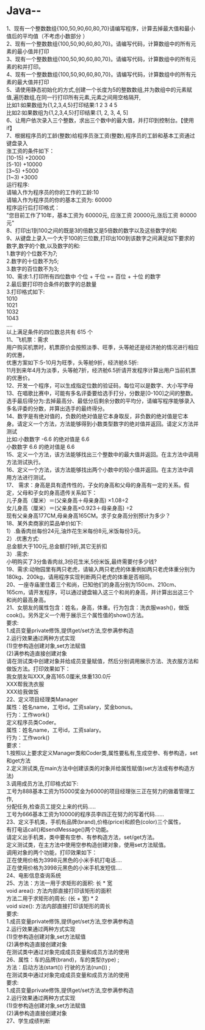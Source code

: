 # Java--
1、现有一个整数数组{100,50,90,60,80,70}请编写程序，计算去掉最大值和最小值后的平均值（不考虑小数部分 ）   
2、现有一个整数数组{100,50,90,60,80,70}。请编写代码，计算数组中的所有元素的最小值并打印   
3、现有一个整数数组{100,50,90,60,80,70}。请编写代码，计算数组中的所有元素的和并打印。   
4、现有一个整数数组{100,50,90,60,80,70}。请编写代码，计算数组中的所有元素的最大值并打印    
5、请使用静态初始化的方式,创建一个长度为5的整数数组,并为数组中的元素赋值,遍历数组,在同一行打印所有元素,元素之间用空格隔开,   
  比如1:如果数组为{1,2,3,4,5}打印结果:1 2 3 4 5   
  比如2:如果数组为{1,2,3,4,5}打印结果:[1, 2, 3, 4, 5]   
6、让用户依次录入三个整数，求出三个数中的最大值，并打印到控制台。【使用if】   
7、根据程序员的工龄(整数)给程序员涨工资(整数),程序员的工龄和基本工资通过键盘录入   
   涨工资的条件如下：   
        [10-15)     +20000   
        [5-10)      +10000   
        [3~5)       +5000   
        [1~3)       +3000   
   运行程序:   
        请输入作为程序员的你的工作的工龄:10   
        请输入作为程序员的你的基本工资为: 60000   
        程序运行后打印格式：    
       "您目前工作了10年，基本工资为 60000元, 应涨工资 20000元,涨后工资 80000元"   
  8、打印出1到100之间的既是3的倍数又是5倍数的数字以及这些数字的和   
  9、从键盘上录入一个大于100的三位数,打印出100到该数字之间满足如下要求的数字,数字的个数,以及数字的和:    
        1.数字的个位数不为7;    
        2.数字的十位数不为5;    
        3.数字的百位数不为3;   
  10、需求:1.打印所有四位数中 个位 + 千位 == 百位 + 十位 的数字  
           2.最后要打印符合条件的数字的总数量  
          3.打印格式如下:  
       1010  
       1021  
       1032  
       1043  
       ....  
       以上满足条件的四位数总共有 615 个  
    11、飞机票：需求  
                用户购买机票时，机票原价会按照淡季、旺季，头等舱还是经济舱的情况进行相应的优惠，  
                优惠方案如下:5-10月为旺季，头等舱9折，经济舱8.5折:  
                11月到来年4月为淡季，头等舱7折，经济舱6.5折请开发程序计算出用户当前机票的优惠价。  
    12、开发一个程序，可以生成指定位数的验证码，每位可以是数字、大小写字母  
    13、在唱歌比赛中，可能有多名评委要给选手打分，分数是[0-100]之间的整数。选手最后得分为:去掉最高分、最低分后剩余分数的平均分，请编写程序能够录入多名评委的分数，并算出选手的最终得分。  
    14、数字是有绝对值的，负数的绝对值是它本身取反，非负数的绝对值是它本身。请定义一个方法，方法能够得到小数类型数字的绝对值并返回。请定义方法并测试  
    比如:小数数字 -6.6 的绝对值是 6.6  
         小数数字 6.6 的绝对值是 6.6  
     15、定义一个方法，该方法能够找出三个整数中的最大值并返回。在主方法中调用方法测试执行。  
     16、定义一个方法，该方法能够找出两个小数中的较小值并返回。在主方法中调用方法进行测试。  
     17、   需求：身高是具有遗传性的，子女的身高和父母的身高有一定的关系。假定，父母和子女的身高遗传关系如下：  
    儿子身高（厘米）＝(父亲身高＋母亲身高) ×1.08÷2  
    女儿身高（厘米）＝(父亲身高×0.923＋母亲身高) ÷2  
    现有父亲身高177CM,母亲身高165CM。求子女身高分别预计为多少？  
      18、某外卖商家的菜品单价如下:  
      1）.鱼香肉丝每份24元,油炸花生米每份8元,米饭每份3元。  
      2）.优惠方式:  
         总金额大于100元,总金额打9折,其它无折扣  
      3）.需求:  
        小明购买了3分鱼香肉丝,3份花生米,5份米饭,最终需要付多少钱?  
        19、需求:动物园里有两只老虎，请输入两只老虎的体重例如两只老虎体重分别为180kg、200kg，请用程序实现判断两只老虎的体重是否相同。  
        20、一座寺庙里住着三个和尚，已知他们的身高分别为150cm、210cm、165cm，请开发程序，可以通过键盘输入这三个和尚的身高，并计算出出这三个和尚的最高身高。  
        21、女朋友的属性包含：姓名，身高，体重。行为包含：洗衣服wash()，做饭cook()。另外定义一个用于展示三个属性值的show()方法。  
    要求:  
   	1.成员变量private修饰,提供get/set方法,空参满参构造  
  	2.运行效果通过两种方式实现  
  		(1)空参构造创建对象,set方法赋值  
  		(2)满参构造直接创建对象  
    请在测试类中创建对象并给成员变量赋值，然后分别调用展示方法、洗衣服方法和做饭方法。打印效果如下：  
      我女朋友叫XXX,身高165.0厘米,体重130.0斤  
      XXX帮我洗衣服  
      XXX给我做饭  
          22、定义项目经理类Manager   
                属性：姓名name，工号id，工资salary，奖金bonus。  
                行为：工作work()  
              定义程序员类Coder。  
                属性：姓名name，工号id，工资salary。  
                行为：工作work()  
              要求：  
              1.按照以上要求定义Manager类和Coder类,属性要私有,生成空参、有参构造，set和get方法  
              2.定义测试类,在main方法中创建该类的对象并给属性赋值(set方法或有参构造方法)  
              3.调用成员方法,打印格式如下:  
            	工号为888基本工资为15000奖金为6000的项目经理张三正在努力的做着管理工作,  
            分配任务,检查员工提交上来的代码.....  
	            工号为666基本工资为10000的程序员李四正在努力的写着代码......  
            23、定义手机类，手机有品牌(brand),价格(price)和颜色(color)三个属性，  
            有打电话call()和sendMessage()两个功能。  
                    请定义出手机类，类中要有空参、有参构造方法，set/get方法。   
                     定义测试类，在主方法中使用空参构造创建对象，使用set方法赋值。  
                     调用对象的两个功能，打印效果如下：  
                     正在使用价格为3998元黑色的小米手机打电话....  
                     正在使用价格为3998元黑色的小米手机发短信....  
              24、电影信息查询系统  
              25、方法：方法一用于求矩形的面积: 长 * 宽  
                           void area(): 方法内部直接打印该矩形的面积  
                        方法二用于求矩形的周长: (长 + 宽) * 2  
                           void size(): 方法内部直接打印该矩形的周长  
                   要求:  
                       1.成员变量private修饰,提供get/set方法,空参满参构造  
                       2.运行效果通过两种方式实现  
                         (1)空参构造创建对象,set方法赋值  
                         (2)满参构造直接创建对象  
                       在测试类中通过对象完成成员变量和成员方法的使用  
                26、属性：车的品牌(brand)，车的类型(type) ;  
                  方法：启动方法(start()) 行驶的方法(run()) ;  
                  在测试类中通过对象完成成员变量和成员方法的使用   
                  要求:  
                  1.成员变量private修饰,提供get/set方法,空参满参构造  
                  2.运行效果通过两种方式实现  
                    (1)空参构造创建对象,set方法赋值  
                    (2)满参构造直接创建对象  
                  27、学生成绩判断  





